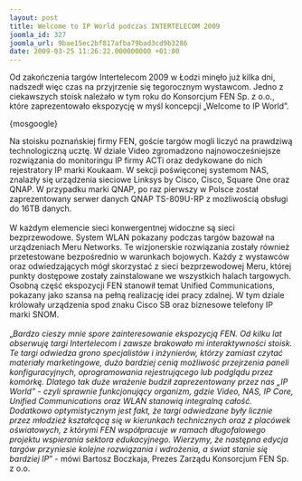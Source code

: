 ```yaml
---
layout: post
title: Welcome to IP World podczas INTERTELECOM 2009
joomla_id: 327
joomla_url: 9bae15ec2bf817afba79bad3cd9b3286
date: 2009-03-25 11:26:22.000000000 +01:00
---
```

Od zakończenia targ&oacute;w Intertelecom 2009 w Łodzi minęło już kilka dni, nadszedł więc czas na przyjrzenie się tegorocznym wystawcom. Jedno z ciekawszych stoisk należało w tym roku do Konsorcjum FEN Sp. z o.o., kt&oacute;re zaprezentowało ekspozycję w myśl koncepcji &bdquo;Welcome to IP World&rdquo;.<p>{mosgoogle}</p><p>Na stoisku poznańskiej firmy FEN, goście targ&oacute;w mogli liczyć na prawdziwą technologiczną ucztę. W dziale Video zgromadzono najnowocześniejsze rozwiązania do monitoringu IP firmy ACTi oraz dedykowane do nich rejestratory IP marki Koukaam. W sekcji poświęconej systemom NAS, znalazły się urządzenia sieciowe Linksys by Cisco, Cisco, Square One oraz QNAP. W przypadku marki QNAP, po raz pierwszy w Polsce został zaprezentowany serwer danych QNAP TS-809U-RP z możliwością obsługi do 16TB danych.<br /><br />W każdym elemencie sieci konwergentnej widoczne są sieci bezprzewodowe. System WLAN pokazany podczas targ&oacute;w bazował na urządzeniach Meru Networks. Te wizjonerskie rozwiązania zostały r&oacute;wnież przetestowane bezpośrednio w warunkach bojowych. Każdy z wystawc&oacute;w oraz odwiedzających m&oacute;gł skorzystać z sieci bezprzewodowej Meru, kt&oacute;rej punkty dostępowe zostały zainstalowane we wszystkich halach targowych. Osobną część ekspozycji FEN stanowił temat Unified Communications, pokazany jako szansa na pełną realizację idei pracy zdalnej. W tym dziale kr&oacute;lowały urządzenia spod znaku Cisco SB oraz biznesowe telefony IP marki SNOM. <br /><br />&bdquo;<em>Bardzo cieszy mnie spore zainteresowanie ekspozycją FEN. Od kilku lat obserwuję targi Intertelecom i zawsze brakowało mi interaktywności stoisk. Te targi odwiedza grono specjalist&oacute;w i inżynier&oacute;w, kt&oacute;rzy zamiast czytać materiały marketingowe, dużo bardziej cenią możliwość przejrzenia paneli konfiguracyjnych, oprogramowania rejestrującego lub podglądu przez kom&oacute;rkę. Dlatego tak duże wrażenie budził zaprezentowany przez nas &bdquo;IP World&rdquo; - czyli sprawnie funkcjonujący organizm, gdzie Video, NAS, IP Core, Unified Communications oraz WLAN stanowią integralną całość. Dodatkowo optymistycznym jest fakt, że targi odwiedzane były licznie przez młodzież kształcącą się w kierunkach technicznych oraz z plac&oacute;wek oświatowych, z kt&oacute;rymi FEN wsp&oacute;łpracuje w ramach długofalowego projektu wspierania sektora edukacyjnego. Wierzymy, że następna edycja targ&oacute;w przyniesie kolejne rozwiązania i wdrożenia, a świat stanie się bardziej IP</em>&rdquo; - m&oacute;wi Bartosz Boczkaja, Prezes Zarządu Konsorcjum FEN Sp. z o.o. </p>
